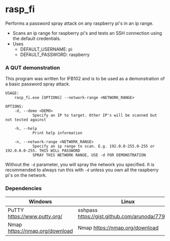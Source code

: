 # rasp_fi
Performs a password spray attack on any raspberry pi's in an ip range.
 - Scans an ip range for raspberry pi's and tests an SSH connection using the default credentials. 
 - Uses
	 - DEFAULT_USERNAME: pi
	 - DEFAULT_PASSWORD: raspberry
### A QUT demonstration
This program was written for IFB102 and is to be used as a demonstration of a basic password spray attack.

```
USAGE:
    rasp_fi.exe [OPTIONS] --network-range <NETWORK_RANGE>

OPTIONS:
    -d, --demo <DEMO>
            Specify an IP to target. Other IP's will be scanned but not tested against

    -h, --help
            Print help information

    -n, --network-range <NETWORK_RANGE>
            Specify an ip range to scan. E.g. 192.0.0-255.0-255 or 192.0.0.0-255. THIS WILL PASSWORD
            SPRAY THIS NETWORK RANGE, USE -d FOR DEMONSTRATION
```

Without the `-d` parameter, you will spray the network you specified. It is recommended to always run this with `-d` unless you own all the raspberry pi's on the network.

### Dependencies
| Windows | Linux |
--------------|-------------
|PuTTY https://www.putty.org/       |sshpass  https://gist.github.com/arunoda/7790979   |
|Nmap  https://nmap.org/download       |Nmap  https://nmap.org/download      |
